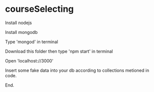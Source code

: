 # courseSelecting

Install nodejs 

Install mongodb

Type 'mongod' in terminal

Download this folder then type 'npm start' in terminal

Open 'localhost://3000'

Insert some fake data into your db according to collections metioned in code.

End.
